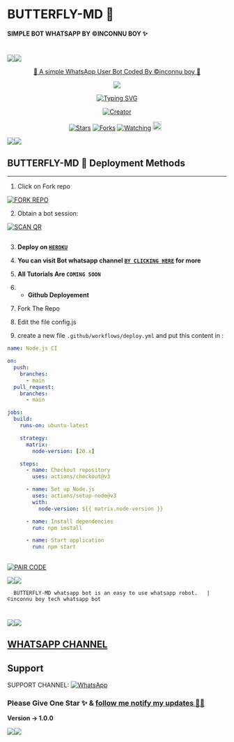 # BUTTERFLY-MD 🦋
**SIMPLE BOT WHATSAPP BY ©INCONNU BOY ✨** 

# 
   <a><img src='https://i.imgur.com/LyHic3i.gif'/></a><a><img src='https://i.imgur.com/LyHic3i.gif'/></a>
<p align="center"> 
<u>🦋 A simple WhatsApp User Bot Coded By ©inconnu boy 🦋</u>
</p>
<p align="center">
<img src="https://files.catbox.moe/3khlhm.jpg"/>       
<p align="center">
  <a href="https://git.io/typing-svg"><img src="https://readme-typing-svg.demolab.com?font=EB+Garamond&weight=800&size=28&duration=4000&pause=1000&random=false&width=435&lines=+•__BUTTERFLY+MD__•;MULTI-DEVICE+WHATSAPP+BOT;DEVELOPED+BY+©INCONNU+BOY;RELEASED+DATE+18%2F6%2F2024." alt="Typing SVG" /></a>
</p> 
<p align="center">
<a href="#"><img title="Creator" src="https://img.shields.io/badge/Creator-©INCONNU_BOY-red.svg?style=for-the-badge&logo=github"></a>
</p>
<p align="center">
<a href="https://github.com/inconnuboy/BUTTERFLY-MD/stargazers/"><img title="Stars" src="https://img.shields.io/github/stars/aloneboytech/BUTTERFLY-MD?color=blue&style=flat-square"></a>
<a href="https://github.com/DeeCeeXxx/Itachi_Uchiha-Md/network/members"><img title="Forks" src="https://img.shields.io/github/forks/inconnuboy/BUTTERFLY-MD?color=yellow&style=flat-square"></a>
<a href="https://https://github.com/inconnuboy/BUTTERFLY-MD/watchers"><img title="Watching" src="https://img.shields.io/github/watchers/inconnuboy/BUTTERFLY-MD?label=Watchers&color=red&style=flat-square"></a>
<a href="https://github.com/inconnuboy/BUTTERFLY-MD/graphs/commit-activity"><img height="20" src="https://img.shields.io/badge/Maintained-Yes-red.svg"></a>&nbsp;&nbsp;
</p>
<a><img src='https://i.imgur.com/LyHic3i.gif'/></a><a><img src='https://i.imgur.com/LyHic3i.gif'/></a>


## BUTTERFLY-MD 🦋 Deployment Methods
---
1. Click on Fork repo <br>

<a href="https://github.com/inconnuboy/BUTTERFLY-MD/fork"><img title="FORK REPO" src="https://img.shields.io/badge/FORK REPO-h?color=black&style=for-the-badge&logo=stackshare"></a>

2. Obtain a bot session: 

<a href='https://inconnu-session-1.onrender.com' target="_blank">
    <img alt='SCAN QR' src='https://img.shields.io/badge/Scan_qr-100000?style=for-the-badge&logo=scan&logoColor=white&labelColor=black&color=black'/>
</a>

##
3. **Deploy on [`HEROKU`](https://dashboard.heroku.com/new?template=https://github.com/aloneboytech/BUTTERFLY-MD)**
8. **You can visit Bot whatsapp channel [`BY CLICKING HERE`](https://whatsapp.com/channel/0029Vb5OsKz7dmeeDsoYbz3c) for more**
9. **All Tutorials Are `COMING SOON`**
10. - **Github Deployement**

  1. Fork The Repo
  2. Edit the file config.js 
  3. create a new file `.github/workflows/deploy.yml` and put this content in :

```yml
name: Node.js CI

on:
  push:
    branches:
      - main
  pull_request:
    branches:
      - main

jobs:
  build:
    runs-on: ubuntu-latest

    strategy:
      matrix:
        node-version: [20.x]

    steps:
      - name: Checkout repository
        uses: actions/checkout@v3

      - name: Set up Node.js
        uses: actions/setup-node@v3
        with:
          node-version: ${{ matrix.node-version }}

      - name: Install dependencies
        run: npm install

      - name: Start application
        run: npm start
```

 ##
<a href='https://inconnu-session-1.onrender.com' target="_blank">
    <img alt='PAIR CODE' src='https://img.shields.io/badge/Scan_qr-100000?style=for-the-badge&logo=scan&logoColor=white&labelColor=Blue&color=Blue'/>
</a>

<a><img src='https://i.imgur.com/LyHic3i.gif'/></a><a><img src='https://i.imgur.com/LyHic3i.gif'/></a>


      BUTTERFLY-MD whatsapp bot is an easy to use whatsapp robot.   |  ©inconnu boy tech whatsapp bot
# 

<a><img src='https://i.imgur.com/LyHic3i.gif'/></a><a><img src='https://i.imgur.com/LyHic3i.gif'/></a>

 ## [ WHATSAPP CHANNEL ](https://whatsapp.com/channel/0029Vb5OsKz7dmeeDsoYbz3c) 

## Support

SUPPORT CHANNEL: <a href="https://whatsapp.com/channel/0029Vb5OsKz7dmeeDsoYbz3c"><img alt="WhatsApp" src="https://img.shields.io/badge/WhatsApp-25D366?style=for-the-badge&logo=whatsapp&logoColor=white"/></a>


### Please Give One Star ✨ & [follow me notify my updates 🦋✨](https://github.com/inconnuboy)
<b>Version -> 1.0.0</b>

<a><img src='https://i.imgur.com/LyHic3i.gif'/></a><a><img src='https://i.imgur.com/LyHic3i.gif'/></a>

